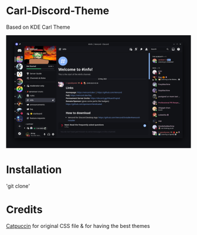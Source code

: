 # Carl-Discord-Theme
Based on KDE Carl Theme

![Image](final1.png?raw=true "Final1")

# Installation
'git clone'

# Credits
[Catpuccin](https://github.com/catppuccin) for original CSS file & for having the best themes
